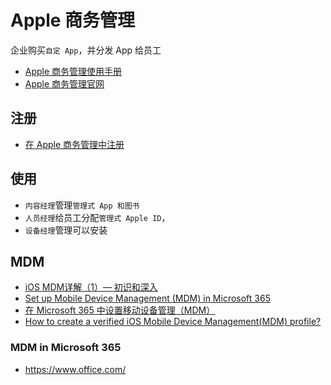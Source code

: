 # Apple 商务管理

企业购买`自定 App`，并分发 App 给员工

* [Apple 商务管理使用手册](https://support.apple.com/zh-cn/guide/apple-business-manager/welcome/web)
* [Apple 商务管理官网](https://business.apple.com/)  

## 注册

* [在 Apple 商务管理中注册](https://support.apple.com/zh-cn/guide/apple-business-manager/apd402206497/web)

## 使用

* `内容经理`管理`管理式 App 和图书`
* `人员经理`给员工分配`管理式 Apple ID`，
* `设备经理`管理可以安装

## MDM

* [iOS MDM详解（1）— 初识和深入](https://juejin.im/post/5da9113d5188250ca5554d31)
* [Set up Mobile Device Management (MDM) in Microsoft 365](https://support.office.com/en-us/article/set-up-mobile-device-management-mdm-in-microsoft-365-dd892318-bc44-4eb1-af00-9db5430be3cd)
* [在 Microsoft 365 中设置移动设备管理（MDM）](https://support.office.com/zh-cn/article/在-microsoft-365-中设置移动设备管理（mdm）-dd892318-bc44-4eb1-af00-9db5430be3cd?ui=zh-CN&rs=zh-CN&ad=CN)
* [How to create a verified iOS Mobile Device Management(MDM) profile?](https://medium.com/developerinsider/how-to-create-a-verified-ios-mobile-device-management-mdm-profile-9d6739b92cc1)

### MDM in Microsoft 365

* <https://www.office.com/>
